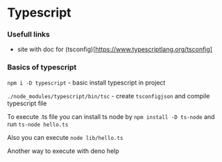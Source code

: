 # Typescript

### Usefull links
* site with doc for (tsconfig)[https://www.typescriptlang.org/tsconfig]

### Basics of typescript 

`npm i -D typescript` - basic install typescript in project

`./node_modules/typescript/bin/tsc` - create `tsconfigjson` and compile typescript file 

To execute .ts file you can install ts node by `npm install -D ts-node` and run `ts-node hello.ts`

Also you can execute `node lib/hello.ts`

Another way to execute with deno help
